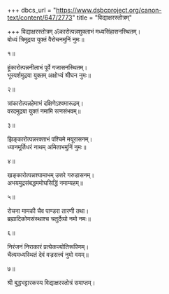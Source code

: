 +++
dbcs_url = "https://www.dsbcproject.org/canon-text/content/647/2773"
title = "विद्याक्षरस्तोत्रम्"

+++
विद्याक्षरस्तोत्रम्
ॐकारोत्पन्नशुक्लाभं मध्यसिंहासनस्थितम्।  
बोध्यं त्रिमुद्रया युक्तं वैरोचनमुनिं नुमः॥

१॥

हूंकारोत्पन्ननीलाभं पूर्वे गजासनस्थितम्।  
भूस्पर्शमुद्रया युक्तम् अक्षोभ्यं श्रीघन नुमः॥

२॥

त्रांकारोत्पन्नहेमाभं दक्षिणेऽश्वमारूढम्।  
वरदमुद्रया युक्तं नमामि रत्नसंभवम्॥

३॥

झिङ्कारोत्पन्नरक्ताभं पश्चिमे मयूरासनम्।  
ध्यानमूर्तिधरं नाथम् अमिताभमुनिं नुमः॥

४॥

खङ्कारोत्पन्नश्यामाभम् उत्तरे गरुडासनम्।  
अभयमुद्रसंबद्धममोघसिद्धिं नमाम्यहम्॥

५॥

रोचना मामकी चैव पाण्डरा तारणी तथा।  
ब्रह्मादिकोणसंस्थाश्च चतुर्देव्यो नमो नमः॥

६॥

निरंजनं निराकारं प्रत्येकज्योतिरूपिणम्।  
चैत्यमध्यस्थितं देवं वज्रसत्त्वं नुमो वयम्॥

७॥

श्री बुद्धभट्टारकस्य विद्याक्षरस्तोत्रं समाप्तम्।  
